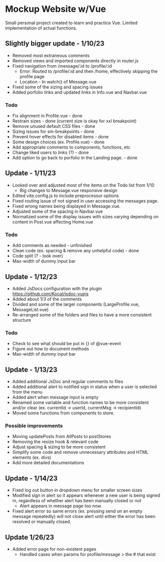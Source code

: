 # Mockup Website w/Vue

Small personal project created to learn and practice Vue. Limited implementation of actual functions. 

## Slightly bigger update - 1/10/23 
- Removed most extraneous comments 
- Removed views and imported components directly in router.js
- Fixed navigation from /message/:id to /profile/:id 
  - Error: Routed to /profile/:id and then /home, effectively skipping the profile page
  - Location - In watch() of Message.vue
- Fixed some of the sizing and spacing issues 
- Added porfolio links and updated links in Info.vue and Navbar.vue

### Todo
- Fix alignment in Profile.vue - done
- Restrain sizes - done (current size is okay for xxl breakpoint)
- Remove unused default CSS files - done
- Sizing issues for sm-breakpoints - done 
- Prevent hover effects for disabled items - done
- Some design choices (ex. Profile.vue) - done
- Add appropriate comments to components, functions, etc
- Change liked users to links (?) - done
- Add option to go back to porfolio in the Landing page. - done 

## Update - 1/11/23
- Looked over and adjusted most of the items on the Todo list from 1/10
  - Big changes to Message.vue responsive design 
- Edited vite.config.js to include preprocessor options
- Fixed routing issue of not signed in user accessing the messages page. 
- Fixed wrong names being displayed in Message.vue.
- Adjusted some of the spacing in Navbar.vue
- Normalized some of the display issues with sizes varying depending on content in Post.vue affecting Home.vue

### Todo 
- Add comments as needed - unfinished
- Clean code (ex. spacing & remove any unhelpful code) - done
- Code split (? - look over)
- Max-width of dummy input bar 

## Update - 1/12/23 
- Added JsDocs configuration with the plugin https://github.com/Kocal/jsdoc-vuejs 
- Added about 1/3 of the comments 
- Divided and some of the larger components (LargeProfile.vue, MessageList.vue)
- Re-arranged some of the folders and files to have a more consistent structure 

### Todo 
- Check to see what should be put in {} of @vue-event 
- Figure out how to document methods 
- Max-width of dummy input bar 


## Update - 1/13/23 
- Added additional JsDoc and regular comments to files 
- Added additional alert to notified sign in status when a user is selected from the menu 
- Added alert when message input is empty 
- Renamed some variable and function names to be more consistent and/or clear (ex. currentId -> userId, currentMsg -> recipientId)
- Moved some functions from components to store.

### Possible improvements
- Moving updatePosts from AllPosts to postStores
- Removing the resize hook & relevant code
- Adjust spacing & sizing to be more consistent 
- Simplify some code and remove unnecessary attributes and HTML elements (ex. divs)
- Add more detailed documentations


## Update - 1/14/23
- Fixed log out button in dropdown menu for smaller screen sizes
- Modified sign in alert so it appears whenever a new user is being signed in, regardless of whether alert has been manually closed or not 
  - Alert appears in message page too now.
- Fixed alert error so same errors (ex. pressing send on an empty message repeatedly) will not close alert until either the error has been resolved or manually closed. 


## Update 1/26/23 
- Added error page for non-existent pages 
  - Handled cases when params for profile/message > the # that exist
